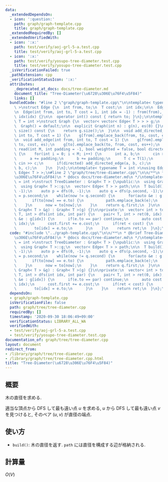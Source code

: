 ```yaml
---
data:
  _extendedDependsOn:
  - icon: ':question:'
    path: graph/graph-template.cpp
    title: graph/graph-template.cpp
  _extendedRequiredBy: []
  _extendedVerifiedWith:
  - icon: ':x:'
    path: test/verify/aoj-grl-5-a.test.cpp
    title: test/verify/aoj-grl-5-a.test.cpp
  - icon: ':x:'
    path: test/verify/yosupo-tree-diameter.test.cpp
    title: test/verify/yosupo-tree-diameter.test.cpp
  _isVerificationFailed: true
  _pathExtension: cpp
  _verificationStatusIcon: ':x:'
  attributes:
    _deprecated_at_docs: docs/tree-diameter.md
    document_title: "Tree-Diameter(\u6728\u306E\u76F4\u5F84)"
    links: []
  bundledCode: "#line 2 \"graph/graph-template.cpp\"\n\ntemplate< typename T = int\
    \ >\nstruct Edge {\n  int from, to;\n  T cost;\n  int idx;\n\n  Edge() = default;\n\
    \n  Edge(int from, int to, T cost = 1, int idx = -1) : from(from), to(to), cost(cost),\
    \ idx(idx) {}\n\n  operator int() const { return to; }\n};\n\ntemplate< typename\
    \ T = int >\nstruct Graph {\n  vector< vector< Edge< T > > > g;\n  int es;\n\n\
    \  Graph() = default;\n\n  explicit Graph(int n) : g(n), es(0) {}\n\n  size_t\
    \ size() const {\n    return g.size();\n  }\n\n  void add_directed_edge(int from,\
    \ int to, T cost = 1) {\n    g[from].emplace_back(from, to, cost, es++);\n  }\n\
    \n  void add_edge(int from, int to, T cost = 1) {\n    g[from].emplace_back(from,\
    \ to, cost, es);\n    g[to].emplace_back(to, from, cost, es++);\n  }\n\n  void\
    \ read(int M, int padding = -1, bool weighted = false, bool directed = false)\
    \ {\n    for(int i = 0; i < M; i++) {\n      int a, b;\n      cin >> a >> b;\n\
    \      a += padding;\n      b += padding;\n      T c = T(1);\n      if(weighted)\
    \ cin >> c;\n      if(directed) add_directed_edge(a, b, c);\n      else add_edge(a,\
    \ b, c);\n    }\n  }\n};\n\ntemplate< typename T = int >\nusing Edges = vector<\
    \ Edge< T > >;\n#line 2 \"graph/tree/tree-diameter.cpp\"\n\n/**\n * @brief Tree-Diameter(\u6728\
    \u306E\u76F4\u5F84)\n * @docs docs/tree-diameter.md\n */\ntemplate< typename T\
    \ = int >\nstruct TreeDiameter : Graph< T > {\npublic:\n  using Graph< T >::Graph;\n\
    \  using Graph< T >::g;\n  vector< Edge< T > > path;\n\n  T build() {\n    to.assign(g.size(),\
    \ -1);\n    auto p = dfs(0, -1);\n    auto q = dfs(p.second, -1);\n\n    int now\
    \ = p.second;\n    while(now != q.second) {\n      for(auto &e : g[now]) {\n \
    \       if(to[now] == e.to) {\n          path.emplace_back(e);\n        }\n  \
    \    }\n      now = to[now];\n    }\n    return q.first;\n  }\n\n  explicit TreeDiameter(const\
    \ Graph< T > &g) : Graph< T >(g) {}\n\nprivate:\n  vector< int > to;\n\n  pair<\
    \ T, int > dfs(int idx, int par) {\n    pair< T, int > ret(0, idx);\n    for(auto\
    \ &e : g[idx]) {\n      if(e.to == par) continue;\n      auto cost = dfs(e.to,\
    \ idx);\n      cost.first += e.cost;\n      if(ret < cost) {\n        ret = cost;\n\
    \        to[idx] = e.to;\n      }\n    }\n    return ret;\n  }\n};\n"
  code: "#include \"../graph-template.cpp\"\n\n/**\n * @brief Tree-Diameter(\u6728\
    \u306E\u76F4\u5F84)\n * @docs docs/tree-diameter.md\n */\ntemplate< typename T\
    \ = int >\nstruct TreeDiameter : Graph< T > {\npublic:\n  using Graph< T >::Graph;\n\
    \  using Graph< T >::g;\n  vector< Edge< T > > path;\n\n  T build() {\n    to.assign(g.size(),\
    \ -1);\n    auto p = dfs(0, -1);\n    auto q = dfs(p.second, -1);\n\n    int now\
    \ = p.second;\n    while(now != q.second) {\n      for(auto &e : g[now]) {\n \
    \       if(to[now] == e.to) {\n          path.emplace_back(e);\n        }\n  \
    \    }\n      now = to[now];\n    }\n    return q.first;\n  }\n\n  explicit TreeDiameter(const\
    \ Graph< T > &g) : Graph< T >(g) {}\n\nprivate:\n  vector< int > to;\n\n  pair<\
    \ T, int > dfs(int idx, int par) {\n    pair< T, int > ret(0, idx);\n    for(auto\
    \ &e : g[idx]) {\n      if(e.to == par) continue;\n      auto cost = dfs(e.to,\
    \ idx);\n      cost.first += e.cost;\n      if(ret < cost) {\n        ret = cost;\n\
    \        to[idx] = e.to;\n      }\n    }\n    return ret;\n  }\n};\n"
  dependsOn:
  - graph/graph-template.cpp
  isVerificationFile: false
  path: graph/tree/tree-diameter.cpp
  requiredBy: []
  timestamp: '2020-09-30 18:06:49+09:00'
  verificationStatus: LIBRARY_ALL_WA
  verifiedWith:
  - test/verify/aoj-grl-5-a.test.cpp
  - test/verify/yosupo-tree-diameter.test.cpp
documentation_of: graph/tree/tree-diameter.cpp
layout: document
redirect_from:
- /library/graph/tree/tree-diameter.cpp
- /library/graph/tree/tree-diameter.cpp.html
title: "Tree-Diameter(\u6728\u306E\u76F4\u5F84)"
---
```

## 概要

木の直径を求める.

適当な頂点から DFS して最も遠い点 $u$ を求める, $u$ から DFS して最も遠い点 $v$ を見つけると, そのペア $(u, v)$ が直径の端点.

## 使い方

* `build()`: 木の直径を返す. `path` には直径を構成する辺が格納される.

## 計算量

$O(V)$

